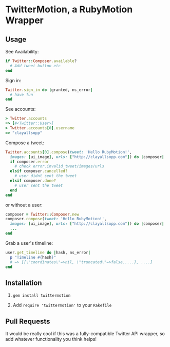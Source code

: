 # TwitterMotion, a RubyMotion Wrapper

## Usage

See Availability:

```ruby
if Twitter::Composer.available?
  # Add tweet button etc
end
```

Sign in:

```ruby
Twitter.sign_in do |granted, ns_error|
  # have fun
end
```

See accounts:

```ruby
> Twitter.accounts
=> [#<Twitter::User>]
> Twitter.accounts[0].username
=> "clayallsopp"
```

Compose a tweet:

```ruby
Twitter.accounts[0].compose(tweet: 'Hello RubyMotion!',
  images: [ui_image], urls: ["http://clayallsopp.com"]) do |composer|
  if composer.error
    # check error.invalid_tweet/images/urls
  elsif composer.cancelled?
    # user didnt sent the tweet
  elsif composer.done?
    # user sent the tweet
  end
end
```

or without a user:

```ruby
composer = Twitter::Composer.new
composer.compose(tweet: 'Hello RubyMotion!',
  images: [ui_image], urls: ["http://clayallsopp.com"]) do |composer|
  ...
end
```

Grab a user's timeline:

```ruby
user.get_timeline do |hash, ns_error|
  p "Timeline #{hash}"
  # => [{\"coordinates\"=>nil, \"truncated\"=>false.....}, ....]
end
```

## Installation

1. `gem install twittermotion`

2. Add `require 'twittermotion'` to your `Rakefile`

## Pull Requests

It would be really cool if this was a fully-compatible Twitter API wrapper, so add whatever functionality you think helps!
